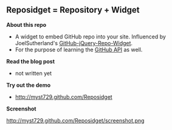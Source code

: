 Reposidget = Repository + Widget
--------------------------------

**About this repo**

+ A widget to embed GitHub repo into your site. Influenced by JoelSutherland's [GitHub-jQuery-Repo-Widget](http://github.com/JoelSutherland/GitHub-jQuery-Repo-Widget).
+ For the purpose of learning the [GitHub API](http://developer.github.com/) as well.


**Read the blog post**

+ not written yet


**Try out the demo**

+ http://myst729.github.com/Reposidget


**Screenshot**

http://myst729.github.com/Reposidget/screenshot.png